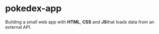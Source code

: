 # pokedex-app
Building a small web app with **HTML**, **CSS** and **JS**that loads data from an external API.
